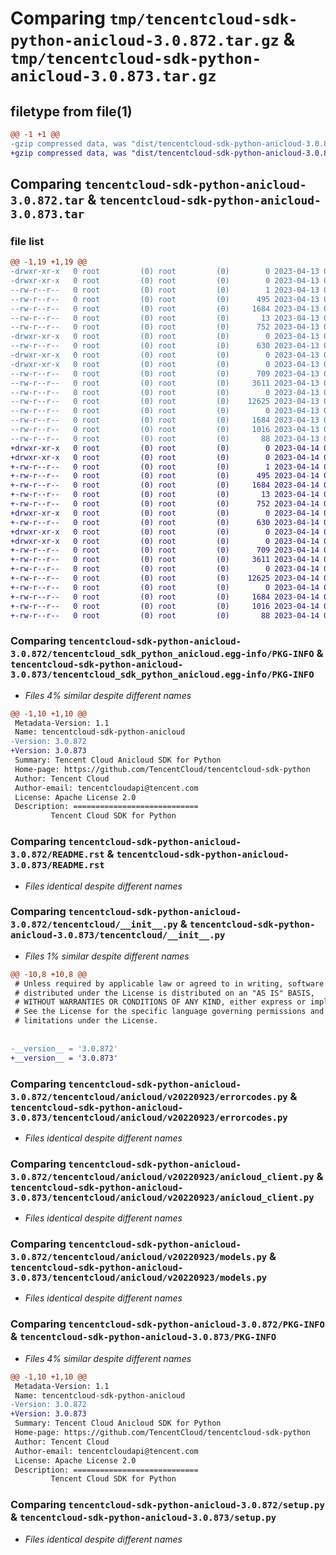 # Comparing `tmp/tencentcloud-sdk-python-anicloud-3.0.872.tar.gz` & `tmp/tencentcloud-sdk-python-anicloud-3.0.873.tar.gz`

## filetype from file(1)

```diff
@@ -1 +1 @@
-gzip compressed data, was "dist/tencentcloud-sdk-python-anicloud-3.0.872.tar", last modified: Thu Apr 13 00:17:13 2023, max compression
+gzip compressed data, was "dist/tencentcloud-sdk-python-anicloud-3.0.873.tar", last modified: Fri Apr 14 00:15:01 2023, max compression
```

## Comparing `tencentcloud-sdk-python-anicloud-3.0.872.tar` & `tencentcloud-sdk-python-anicloud-3.0.873.tar`

### file list

```diff
@@ -1,19 +1,19 @@
-drwxr-xr-x   0 root         (0) root         (0)        0 2023-04-13 00:17:13.000000 tencentcloud-sdk-python-anicloud-3.0.872/
-drwxr-xr-x   0 root         (0) root         (0)        0 2023-04-13 00:17:13.000000 tencentcloud-sdk-python-anicloud-3.0.872/tencentcloud_sdk_python_anicloud.egg-info/
--rw-r--r--   0 root         (0) root         (0)        1 2023-04-13 00:17:13.000000 tencentcloud-sdk-python-anicloud-3.0.872/tencentcloud_sdk_python_anicloud.egg-info/dependency_links.txt
--rw-r--r--   0 root         (0) root         (0)      495 2023-04-13 00:17:13.000000 tencentcloud-sdk-python-anicloud-3.0.872/tencentcloud_sdk_python_anicloud.egg-info/SOURCES.txt
--rw-r--r--   0 root         (0) root         (0)     1684 2023-04-13 00:17:13.000000 tencentcloud-sdk-python-anicloud-3.0.872/tencentcloud_sdk_python_anicloud.egg-info/PKG-INFO
--rw-r--r--   0 root         (0) root         (0)       13 2023-04-13 00:17:13.000000 tencentcloud-sdk-python-anicloud-3.0.872/tencentcloud_sdk_python_anicloud.egg-info/top_level.txt
--rw-r--r--   0 root         (0) root         (0)      752 2023-04-13 00:17:13.000000 tencentcloud-sdk-python-anicloud-3.0.872/README.rst
-drwxr-xr-x   0 root         (0) root         (0)        0 2023-04-13 00:17:13.000000 tencentcloud-sdk-python-anicloud-3.0.872/tencentcloud/
--rw-r--r--   0 root         (0) root         (0)      630 2023-04-13 00:17:13.000000 tencentcloud-sdk-python-anicloud-3.0.872/tencentcloud/__init__.py
-drwxr-xr-x   0 root         (0) root         (0)        0 2023-04-13 00:17:13.000000 tencentcloud-sdk-python-anicloud-3.0.872/tencentcloud/anicloud/
-drwxr-xr-x   0 root         (0) root         (0)        0 2023-04-13 00:17:13.000000 tencentcloud-sdk-python-anicloud-3.0.872/tencentcloud/anicloud/v20220923/
--rw-r--r--   0 root         (0) root         (0)      709 2023-04-13 00:17:13.000000 tencentcloud-sdk-python-anicloud-3.0.872/tencentcloud/anicloud/v20220923/errorcodes.py
--rw-r--r--   0 root         (0) root         (0)     3611 2023-04-13 00:17:13.000000 tencentcloud-sdk-python-anicloud-3.0.872/tencentcloud/anicloud/v20220923/anicloud_client.py
--rw-r--r--   0 root         (0) root         (0)        0 2023-04-13 00:17:13.000000 tencentcloud-sdk-python-anicloud-3.0.872/tencentcloud/anicloud/v20220923/__init__.py
--rw-r--r--   0 root         (0) root         (0)    12625 2023-04-13 00:17:13.000000 tencentcloud-sdk-python-anicloud-3.0.872/tencentcloud/anicloud/v20220923/models.py
--rw-r--r--   0 root         (0) root         (0)        0 2023-04-13 00:17:13.000000 tencentcloud-sdk-python-anicloud-3.0.872/tencentcloud/anicloud/__init__.py
--rw-r--r--   0 root         (0) root         (0)     1684 2023-04-13 00:17:13.000000 tencentcloud-sdk-python-anicloud-3.0.872/PKG-INFO
--rw-r--r--   0 root         (0) root         (0)     1016 2023-04-13 00:17:13.000000 tencentcloud-sdk-python-anicloud-3.0.872/setup.py
--rw-r--r--   0 root         (0) root         (0)       88 2023-04-13 00:17:13.000000 tencentcloud-sdk-python-anicloud-3.0.872/setup.cfg
+drwxr-xr-x   0 root         (0) root         (0)        0 2023-04-14 00:15:01.000000 tencentcloud-sdk-python-anicloud-3.0.873/
+drwxr-xr-x   0 root         (0) root         (0)        0 2023-04-14 00:15:01.000000 tencentcloud-sdk-python-anicloud-3.0.873/tencentcloud_sdk_python_anicloud.egg-info/
+-rw-r--r--   0 root         (0) root         (0)        1 2023-04-14 00:15:01.000000 tencentcloud-sdk-python-anicloud-3.0.873/tencentcloud_sdk_python_anicloud.egg-info/dependency_links.txt
+-rw-r--r--   0 root         (0) root         (0)      495 2023-04-14 00:15:01.000000 tencentcloud-sdk-python-anicloud-3.0.873/tencentcloud_sdk_python_anicloud.egg-info/SOURCES.txt
+-rw-r--r--   0 root         (0) root         (0)     1684 2023-04-14 00:15:01.000000 tencentcloud-sdk-python-anicloud-3.0.873/tencentcloud_sdk_python_anicloud.egg-info/PKG-INFO
+-rw-r--r--   0 root         (0) root         (0)       13 2023-04-14 00:15:01.000000 tencentcloud-sdk-python-anicloud-3.0.873/tencentcloud_sdk_python_anicloud.egg-info/top_level.txt
+-rw-r--r--   0 root         (0) root         (0)      752 2023-04-14 00:15:01.000000 tencentcloud-sdk-python-anicloud-3.0.873/README.rst
+drwxr-xr-x   0 root         (0) root         (0)        0 2023-04-14 00:15:01.000000 tencentcloud-sdk-python-anicloud-3.0.873/tencentcloud/
+-rw-r--r--   0 root         (0) root         (0)      630 2023-04-14 00:15:01.000000 tencentcloud-sdk-python-anicloud-3.0.873/tencentcloud/__init__.py
+drwxr-xr-x   0 root         (0) root         (0)        0 2023-04-14 00:15:01.000000 tencentcloud-sdk-python-anicloud-3.0.873/tencentcloud/anicloud/
+drwxr-xr-x   0 root         (0) root         (0)        0 2023-04-14 00:15:01.000000 tencentcloud-sdk-python-anicloud-3.0.873/tencentcloud/anicloud/v20220923/
+-rw-r--r--   0 root         (0) root         (0)      709 2023-04-14 00:15:01.000000 tencentcloud-sdk-python-anicloud-3.0.873/tencentcloud/anicloud/v20220923/errorcodes.py
+-rw-r--r--   0 root         (0) root         (0)     3611 2023-04-14 00:15:01.000000 tencentcloud-sdk-python-anicloud-3.0.873/tencentcloud/anicloud/v20220923/anicloud_client.py
+-rw-r--r--   0 root         (0) root         (0)        0 2023-04-14 00:15:01.000000 tencentcloud-sdk-python-anicloud-3.0.873/tencentcloud/anicloud/v20220923/__init__.py
+-rw-r--r--   0 root         (0) root         (0)    12625 2023-04-14 00:15:01.000000 tencentcloud-sdk-python-anicloud-3.0.873/tencentcloud/anicloud/v20220923/models.py
+-rw-r--r--   0 root         (0) root         (0)        0 2023-04-14 00:15:01.000000 tencentcloud-sdk-python-anicloud-3.0.873/tencentcloud/anicloud/__init__.py
+-rw-r--r--   0 root         (0) root         (0)     1684 2023-04-14 00:15:01.000000 tencentcloud-sdk-python-anicloud-3.0.873/PKG-INFO
+-rw-r--r--   0 root         (0) root         (0)     1016 2023-04-14 00:15:01.000000 tencentcloud-sdk-python-anicloud-3.0.873/setup.py
+-rw-r--r--   0 root         (0) root         (0)       88 2023-04-14 00:15:01.000000 tencentcloud-sdk-python-anicloud-3.0.873/setup.cfg
```

### Comparing `tencentcloud-sdk-python-anicloud-3.0.872/tencentcloud_sdk_python_anicloud.egg-info/PKG-INFO` & `tencentcloud-sdk-python-anicloud-3.0.873/tencentcloud_sdk_python_anicloud.egg-info/PKG-INFO`

 * *Files 4% similar despite different names*

```diff
@@ -1,10 +1,10 @@
 Metadata-Version: 1.1
 Name: tencentcloud-sdk-python-anicloud
-Version: 3.0.872
+Version: 3.0.873
 Summary: Tencent Cloud Anicloud SDK for Python
 Home-page: https://github.com/TencentCloud/tencentcloud-sdk-python
 Author: Tencent Cloud
 Author-email: tencentcloudapi@tencent.com
 License: Apache License 2.0
 Description: ============================
         Tencent Cloud SDK for Python
```

### Comparing `tencentcloud-sdk-python-anicloud-3.0.872/README.rst` & `tencentcloud-sdk-python-anicloud-3.0.873/README.rst`

 * *Files identical despite different names*

### Comparing `tencentcloud-sdk-python-anicloud-3.0.872/tencentcloud/__init__.py` & `tencentcloud-sdk-python-anicloud-3.0.873/tencentcloud/__init__.py`

 * *Files 1% similar despite different names*

```diff
@@ -10,8 +10,8 @@
 # Unless required by applicable law or agreed to in writing, software
 # distributed under the License is distributed on an "AS IS" BASIS,
 # WITHOUT WARRANTIES OR CONDITIONS OF ANY KIND, either express or implied.
 # See the License for the specific language governing permissions and
 # limitations under the License.
 
 
-__version__ = '3.0.872'
+__version__ = '3.0.873'
```

### Comparing `tencentcloud-sdk-python-anicloud-3.0.872/tencentcloud/anicloud/v20220923/errorcodes.py` & `tencentcloud-sdk-python-anicloud-3.0.873/tencentcloud/anicloud/v20220923/errorcodes.py`

 * *Files identical despite different names*

### Comparing `tencentcloud-sdk-python-anicloud-3.0.872/tencentcloud/anicloud/v20220923/anicloud_client.py` & `tencentcloud-sdk-python-anicloud-3.0.873/tencentcloud/anicloud/v20220923/anicloud_client.py`

 * *Files identical despite different names*

### Comparing `tencentcloud-sdk-python-anicloud-3.0.872/tencentcloud/anicloud/v20220923/models.py` & `tencentcloud-sdk-python-anicloud-3.0.873/tencentcloud/anicloud/v20220923/models.py`

 * *Files identical despite different names*

### Comparing `tencentcloud-sdk-python-anicloud-3.0.872/PKG-INFO` & `tencentcloud-sdk-python-anicloud-3.0.873/PKG-INFO`

 * *Files 4% similar despite different names*

```diff
@@ -1,10 +1,10 @@
 Metadata-Version: 1.1
 Name: tencentcloud-sdk-python-anicloud
-Version: 3.0.872
+Version: 3.0.873
 Summary: Tencent Cloud Anicloud SDK for Python
 Home-page: https://github.com/TencentCloud/tencentcloud-sdk-python
 Author: Tencent Cloud
 Author-email: tencentcloudapi@tencent.com
 License: Apache License 2.0
 Description: ============================
         Tencent Cloud SDK for Python
```

### Comparing `tencentcloud-sdk-python-anicloud-3.0.872/setup.py` & `tencentcloud-sdk-python-anicloud-3.0.873/setup.py`

 * *Files identical despite different names*

